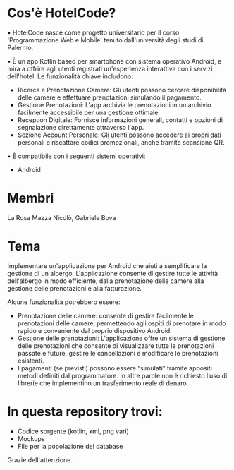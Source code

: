 # Cos'è HotelCode?

• HotelCode nasce come progetto universitario per il corso 'Programmazione Web e Mobile' tenuto dall'università degli studi di Palermo.

• È un app Kotlin based per smartphone con sistema operativo Android, e mira a offrire agli utenti registrati un'esperienza interattiva con i servizi dell'hotel. Le funzionalità chiave includono:
- Ricerca e Prenotazione Camere: Gli utenti possono cercare disponibilità delle camere e effettuare prenotazioni simulando il pagamento.
- Gestione Prenotazioni: L'app archivia le prenotazioni in un archivio facilmente accessibile per una gestione ottimale.
- Reception Digitale: Fornisce informazioni generali, contatti e opzioni di segnalazione direttamente attraverso l'app.
- Sezione Account Personale: Gli utenti possono accedere ai propri dati personali e riscattare codici promozionali, anche tramite scansione QR.

• È compatibile con i seguenti sistemi operativi:
- Android

# Membri
La Rosa Mazza Nicolò,
Gabriele Bova

# Tema
Implementare un'applicazione per Android che aiuti a semplificare la gestione di un albergo. L'applicazione consente di gestire tutte le attività dell'albergo in modo efficiente, dalla prenotazione delle camere alla gestione delle prenotazioni e alla fatturazione. 

Alcune funzionalità potrebbero essere: 

- Prenotazione delle camere: consente di gestire facilmente le prenotazioni delle camere, permettendo agli ospiti di prenotare in modo rapido e conveniente dal proprio dispositivo Android. 
- Gestione delle prenotazioni: L'applicazione offre un sistema di gestione delle prenotazioni che consente di visualizzare tutte le prenotazioni passate e future, gestire le cancellazioni e modificare le prenotazioni esistenti. 
- I pagamenti (se previsti) possono essere “simulati” tramite appositi metodi definiti dal programmatore. In altre parole non è richiesto l’uso di librerie che implementino un trasferimento reale di denaro.

# In questa repository trovi:
- Codice sorgente (kotlin, xml, png vari)
- Mockups
- File per la popolazione del database

Grazie dell'attenzione.
